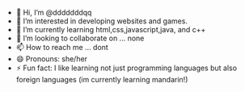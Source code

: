 - 👋 Hi, I’m @dddddddqq
- 👀 I’m interested in developing websites and games.
- 🌱 I’m currently learning html,css,javascript,java, and c++
- 💞️ I’m looking to collaborate on ... none
- 📫 How to reach me ... dont 
- 😄 Pronouns: she/her
- ⚡ Fun fact: I like learning not just programming languages but also foreign languages (im currently learning mandarin!)

<!---
dddddddqq/dddddddqq is a ✨ special ✨ repository because its `README.md` (this file) appears on your GitHub profile.
You can click the Preview link to take a look at your changes.
--->
